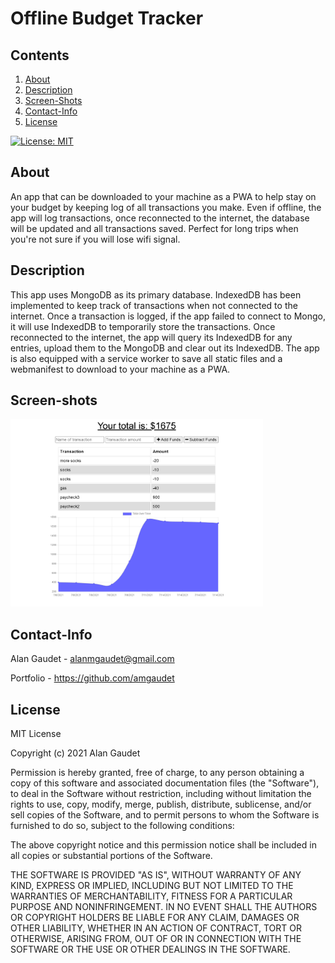 # Offline Budget Tracker

## Contents
1. [About](#About)
2. [Description](#Description)
3. [Screen-Shots](#Screen-Shots)
4. [Contact-Info](#Contact-Info)
5. [License](#License)

[![License: MIT](https://img.shields.io/badge/License-MIT-yellow.svg)](https://opensource.org/licenses/MIT)

## About
An app that can be downloaded to your machine as a PWA to help stay on your budget by keeping log of all transactions you make. Even if offline, the app will log transactions, once reconnected to the internet, the database will be updated and all transactions saved. Perfect for long trips when you're not sure if you will lose wifi signal.

## Description
This app uses MongoDB as its primary database. IndexedDB has been implemented to keep track of transactions when not connected to the internet. Once a transaction is logged, if the app failed to connect to Mongo, it will use IndexedDB to temporarily store the transactions. Once reconnected to the internet, the app will query its IndexedDB for any entries, upload them to the MongoDB and clear out its IndexedDB. The app is also equipped with a service worker to save all static files and a webmanifest to download to your machine as a PWA.

## Screen-shots
<img src="./public/assets/budget-tracker.png" height=300 width="auto">

## Contact-Info
Alan Gaudet - <alanmgaudet@gmail.com>

Portfolio - <https://github.com/amgaudet>

## License
MIT License

Copyright (c) 2021 Alan Gaudet

Permission is hereby granted, free of charge, to any person obtaining a copy
of this software and associated documentation files (the "Software"), to deal
in the Software without restriction, including without limitation the rights
to use, copy, modify, merge, publish, distribute, sublicense, and/or sell
copies of the Software, and to permit persons to whom the Software is
furnished to do so, subject to the following conditions:

The above copyright notice and this permission notice shall be included in all
copies or substantial portions of the Software.

THE SOFTWARE IS PROVIDED "AS IS", WITHOUT WARRANTY OF ANY KIND, EXPRESS OR
IMPLIED, INCLUDING BUT NOT LIMITED TO THE WARRANTIES OF MERCHANTABILITY,
FITNESS FOR A PARTICULAR PURPOSE AND NONINFRINGEMENT. IN NO EVENT SHALL THE
AUTHORS OR COPYRIGHT HOLDERS BE LIABLE FOR ANY CLAIM, DAMAGES OR OTHER
LIABILITY, WHETHER IN AN ACTION OF CONTRACT, TORT OR OTHERWISE, ARISING FROM,
OUT OF OR IN CONNECTION WITH THE SOFTWARE OR THE USE OR OTHER DEALINGS IN THE
SOFTWARE.
